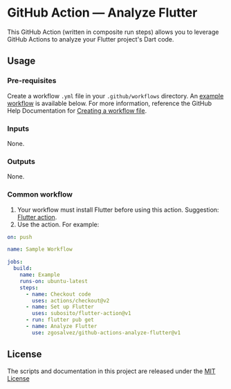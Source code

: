 # GitHub Action — Analyze Flutter

This GitHub Action (written in composite run steps) allows you to leverage GitHub Actions to analyze your Flutter project's Dart code.

## Usage
### Pre-requisites
Create a workflow `.yml` file in your `.github/workflows` directory. An [example workflow](#common-workflow) is available below. For more information, reference the GitHub Help Documentation for [Creating a workflow file](https://help.github.com/en/articles/configuring-a-workflow#creating-a-workflow-file).

### Inputs
None.

### Outputs
None.

### Common workflow

1. Your workflow must install Flutter before using this action. Suggestion: [Flutter action](https://github.com/marketplace/actions/flutter-action).
2. Use the action. For example:
```yaml
on: push

name: Sample Workflow

jobs:
  build:
    name: Example
    runs-on: ubuntu-latest
    steps:
      - name: Checkout code
        uses: actions/checkout@v2
      - name: Set up Flutter
        uses: subosito/flutter-action@v1
      - run: flutter pub get
      - name: Analyze Flutter
        use: zgosalvez/github-actions-analyze-flutter@v1
```

## License
The scripts and documentation in this project are released under the [MIT License](LICENSE)